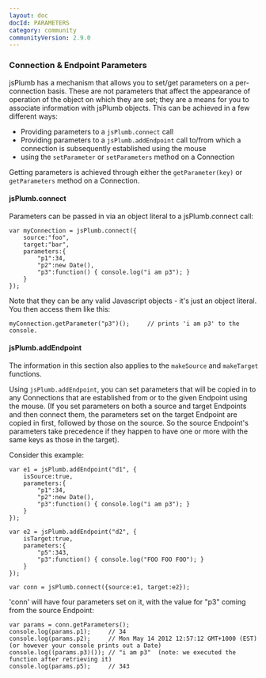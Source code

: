 ```yaml
---
layout: doc
docId: PARAMETERS
category: community
communityVersion: 2.9.0
---
```

### Connection &amp; Endpoint Parameters
jsPlumb has a mechanism that allows you to set/get parameters on a per-connection basis.  These are not parameters that affect the appearance of operation of the object on which they are set; they are a means for you to associate information with jsPlumb objects.  This can be achieved in a few different ways:

- Providing parameters to a `jsPlumb.connect` call
- Providing parameters to a `jsPlumb.addEndpoint` call to/from which a connection is subsequently established using the mouse
- using the `setParameter` or `setParameters` method on a Connection

Getting parameters is achieved through either the `getParameter(key)` or `getParameters` method on a Connection.

#### jsPlumb.connect
Parameters can be passed in via an object literal to a jsPlumb.connect call:

    var myConnection = jsPlumb.connect({
    	source:"foo",
    	target:"bar",
    	parameters:{
    		"p1":34,
    		"p2":new Date(),
    		"p3":function() { console.log("i am p3"); }
    	}
    });

Note that they can be any valid Javascript objects - it's just an object literal.  You then access them like this:

    myConnection.getParameter("p3")();     // prints 'i am p3' to the console.

#### jsPlumb.addEndpoint
The information in this section also applies to the `makeSource` and `makeTarget` functions.

Using `jsPlumb.addEndpoint`, you can set parameters that will be copied in to any Connections that are established from or to the given Endpoint using the mouse.  (If you set parameters on both a source and target Endpoints and then connect them, the parameters set on the target Endpoint are copied in first, followed by those on the source. So the source Endpoint's parameters take precedence if they happen to have one or more with the same keys as those in the target).

Consider this example:

    var e1 = jsPlumb.addEndpoint("d1", {
    	isSource:true,
    	parameters:{
    		"p1":34,
    		"p2":new Date(),
    		"p3":function() { console.log("i am p3"); }
    	}
    });
    
    var e2 = jsPlumb.addEndpoint("d2", {
    	isTarget:true,
    	parameters:{
    		"p5":343,
    		"p3":function() { console.log("FOO FOO FOO"); }
    	}
    });
    
    var conn = jsPlumb.connect({source:e1, target:e2});

'conn' will have four parameters set on it, with the value for "p3" coming from the source Endpoint:

    var params = conn.getParameters();
    console.log(params.p1);   	// 34
    console.log(params.p2);   	// Mon May 14 2012 12:57:12 GMT+1000 (EST) (or however your console prints out a Date)
    console.log((params.p3)()); // "i am p3"  (note: we executed the function after retrieving it)
    console.log(params.p5);   	// 343
